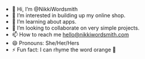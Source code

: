 - 👋 Hi, I’m @NikkiWordsmith
- 👀 I’m interested in building up my online shop.
- 🌱 I’m learning about apps. 
- 💞️ I’m looking to collaborate on very simple projects.
- 📫 How to reach me hello@nikkiwordsmith.com
- 😄 Pronouns: She/Her/Hers
- ⚡ Fun fact: I can rhyme the word orange 🍊

<!---
NikkiWordsmith/NikkiWordsmith is a ✨ special ✨ repository because its `README.md` (this file) appears on your GitHub profile.
You can click the Preview link to take a look at your changes.
--->
